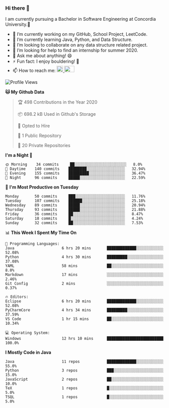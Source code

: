 ### Hi there 👋
I am currently pursuing a Bachelor in Software Engineering at Concordia University.🏫

- 🔭 I’m currently working on my GitHub, School Project, LeetCode.
- 🌱 I’m currently learning Java, Python, and Data Structure.
- 👯 I’m looking to collaborate on any data structure related project.
- 🤔 I’m looking for help to find an internship for summer 2020.
- 💬 Ask me about anything! 😄
- ⚡ Fun fact: I enjoy bouldering! 🧗‍
- 📫 How to reach me: <a href="https://www.linkedin.com/in/siu-tong-ye/" target="_blank"> <img width="20px" width="32" src="https://cdn.jsdelivr.net/npm/simple-icons@v3/icons/linkedin.svg" /> </a> <a href="mailto:SiuTongYe@gmail.com" target="_blank"> <img height="20" width="32" src="https://cdn.jsdelivr.net/npm/simple-icons@v3/icons/gmail.svg" /> </a>

<!--START_SECTION:waka-->
![Profile Views](http://img.shields.io/badge/Profile%20Views-362-blue)

**🐱 My Github Data** 

> 🏆 498 Contributions in the Year 2020
 > 
> 📦 698.2 kB Used in Github's Storage 
 > 
> 💼 Opted to Hire
 > 
> 📜 1 Public Repository 
 > 
> 🔑 20 Private Repositories 

**I'm a Night 🦉** 

```text
🌞 Morning    34 commits     ██░░░░░░░░░░░░░░░░░░░░░░░   8.0% 
🌆 Daytime    140 commits    ████████░░░░░░░░░░░░░░░░░   32.94% 
🌃 Evening    155 commits    █████████░░░░░░░░░░░░░░░░   36.47% 
🌙 Night      96 commits     █████░░░░░░░░░░░░░░░░░░░░   22.59%

```
📅 **I'm Most Productive on Tuesday** 

```text
Monday       50 commits     ███░░░░░░░░░░░░░░░░░░░░░░   11.76% 
Tuesday      107 commits    ██████░░░░░░░░░░░░░░░░░░░   25.18% 
Wednesday    89 commits     █████░░░░░░░░░░░░░░░░░░░░   20.94% 
Thursday     93 commits     █████░░░░░░░░░░░░░░░░░░░░   21.88% 
Friday       36 commits     ██░░░░░░░░░░░░░░░░░░░░░░░   8.47% 
Saturday     18 commits     █░░░░░░░░░░░░░░░░░░░░░░░░   4.24% 
Sunday       32 commits     ██░░░░░░░░░░░░░░░░░░░░░░░   7.53%

```


📊 **This Week I Spent My Time On** 

```text
💬 Programming Languages: 
Java                     6 hrs 20 mins       █████████████░░░░░░░░░░░░   52.08% 
Python                   4 hrs 30 mins       █████████░░░░░░░░░░░░░░░░   37.08% 
YAML                     58 mins             ██░░░░░░░░░░░░░░░░░░░░░░░   8.0% 
Markdown                 17 mins             ░░░░░░░░░░░░░░░░░░░░░░░░░   2.46% 
Git Config               2 mins              ░░░░░░░░░░░░░░░░░░░░░░░░░   0.37%

🔥 Editors: 
Eclipse                  6 hrs 20 mins       █████████████░░░░░░░░░░░░   52.08% 
PyCharmCore              4 hrs 34 mins       █████████░░░░░░░░░░░░░░░░   37.59% 
VS Code                  1 hr 15 mins        ██░░░░░░░░░░░░░░░░░░░░░░░   10.34%

💻 Operating System: 
Windows                  12 hrs 10 mins      █████████████████████████   100.0%

```

**I Mostly Code in Java** 

```text
Java                     11 repos            █████████████░░░░░░░░░░░░   55.0% 
Python                   3 repos             ███░░░░░░░░░░░░░░░░░░░░░░   15.0% 
JavaScript               2 repos             ██░░░░░░░░░░░░░░░░░░░░░░░   10.0% 
TeX                      1 repos             █░░░░░░░░░░░░░░░░░░░░░░░░   5.0% 
TSQL                     1 repos             █░░░░░░░░░░░░░░░░░░░░░░░░   5.0%

```



<!--END_SECTION:waka-->
